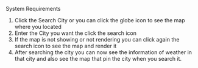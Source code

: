 System Requirements

1. Click the Search City or you can click the globe icon to see the map where you located
2. Enter the City you want the click the search icon 
3. If the map is not showing or not rendering you can click again the search icon to see the map and render it
4. After searching the city you can now see the information of weather in that city and also see the map that pin the city
   when you search it.
